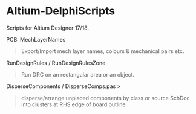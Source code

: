 # Altium-DelphiScripts
Scripts for Altium Designer 17/18.

PCB:
MechLayerNames
> Export/Import mech layer names, colours & mechanical pairs etc.
 
RunDesignRules / RunDesignRulesZone
> Run DRC on an rectangular area or an object.

DisperseComponents / DisperseComps.pas >
> disperse/arrange unplaced components by class or source SchDoc into clusters at RHS edge of board outline.
